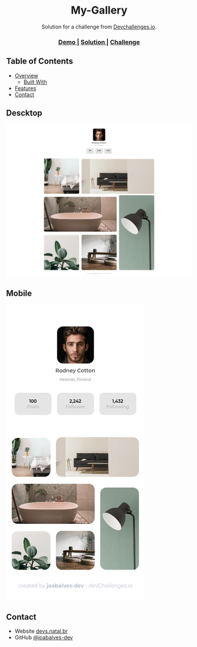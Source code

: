 <!-- Please update value in the {}  -->

<h1 align="center">My-Gallery</h1>

<div align="center">
   Solution for a challenge from  <a href="http://devchallenges.io" target="_blank">Devchallenges.io</a>.
</div>

<div align="center">
  <h3>
    <a href="https://devs.natal.br/devchallenges/my-gallery-master/">
      Demo
    </a>
    <span> | </span>
    <a href="https://github.com/joabalves-dev/my-gallery-master">
      Solution
    </a>
    <span> | </span>
    <a href="https://devchallenges.io/portfolio/joabalves-dev">
      Challenge
    </a>
  </h3>
</div>

<!-- TABLE OF CONTENTS -->

## Table of Contents

- [Overview](#overview)
  - [Built With](#built-with)
- [Features](#features)
- [Contact](#contact)

<!-- OVERVIEW -->

## Descktop
![screenshot](assets/img/Screenshot.jpg)

## Mobile
![screenshot](assets/img/Screenshot-mobile.jpg)



## Contact

- Website [devs.natal.br](https://devs.natal.br)
- GitHub [@joabalves-dev](https://github.com/joabalves-dev/)


